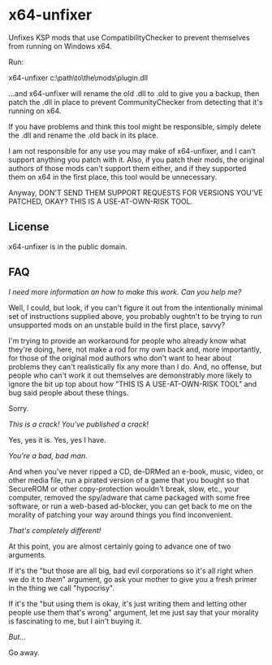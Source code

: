x64-unfixer
===========

Unfixes KSP mods that use CompatibilityChecker to prevent themselves from running on Windows x64.

Run:

x64-unfixer c:\path\to\the\mods\plugin.dll

...and x64-unfixer will rename the old .dll to .old to give you a backup, then patch the .dll in place to prevent
CommunityChecker from detecting that it's running on x64.

If you have problems and think this tool might be responsible, simply delete the .dll and rename the .old back in its
place.

I am not responsible for any use you may make of x64-unfixer, and I can't support anything you patch with it. Also,
if you patch their mods, the original authors of those mods can't support them either, and if they supported them
on x64 in the first place, this tool would be unnecessary.

Anyway, DON'T SEND THEM SUPPORT REQUESTS FOR VERSIONS YOU'VE PATCHED, OKAY? THIS IS A USE-AT-OWN-RISK TOOL.

License
-------

x64-unfixer is in the public domain.

FAQ
---

*I need more information on how to make this work. Can you help me?*

Well, I could, but look, if you can't figure it out from the intentionally minimal set of instructions supplied above, you probably oughtn't to be trying to run unsupported mods on an unstable build in the first place, savvy?

I'm trying to provide an workaround for people who already know what they're doing, here, not make a rod for my own back and, more importantly, for those of the original mod authors who don't want to hear about problems they can't realistically fix any more than I do. And, no offense, but people who can't work it out themselves are demonstrably more likely to ignore the bit up top about how "THIS IS A USE-AT-OWN-RISK TOOL" and bug said people about these things.

Sorry.

*This is a crack! You've published a crack!*

Yes, yes it is. Yes, yes I have.

*You're a bad, bad man.*

And when you've never ripped a CD, de-DRMed an e-book, music, video, or other media file, run a pirated version of a game that you bought so that SecureROM or other copy-protection wouldn't break, slow, etc., your computer, removed the spy/adware that came packaged with some free software, or run a web-based ad-blocker, you can get back to me on the morality of patching your way around things you find inconvenient.

*That's completely different!*

At this point, you are almost certainly going to advance one of two arguments.

If it's the "but those are all big, bad evil corporations so it's all right when we do it to *them*" argument, go ask your mother to give you a fresh primer in the thing we call "hypocrisy".

If it's the "but using them is okay, it's just writing them and letting other people use them that's wrong" argument, let me just say that your morality is fascinating to me, but I ain't buying it.

*But...*

Go away.
